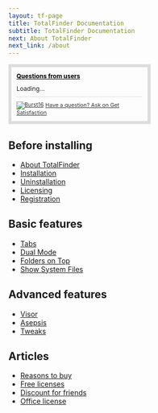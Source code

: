 ```yaml
---
layout: tf-page
title: TotalFinder Documentation
subtitle: TotalFinder Documentation
next: About TotalFinder
next_link: /about
---
```


<div class="doc-home-side">
<style media='all' type='text/css'>
div#gsfn_list_widget img { border: none; }
div#gsfn_list_widget { font-size: 12px; width: 250px; border: 6px solid #DDD; padding: 10px; }
div#gsfn_list_widget a.widget_title { color: #000; display: block; margin-bottom: 10px; font-weight: bold; }
div#gsfn_list_widget .powered_by { margin-top: 8px; padding-top: 8px; border-top: 1px solid #DDD; }
div#gsfn_list_widget .powered_by a { color: #333; font-size: 90%; }
div#gsfn_list_widget div#gsfn_content { }
div#gsfn_list_widget div#gsfn_content li { text-align:left; margin-bottom:6px; }
div#gsfn_list_widget div#gsfn_content a.gsfn_link { line-height: 1; }
div#gsfn_list_widget div#gsfn_content span.time { font-size: 90%; padding-left: 3px; }
div#gsfn_list_widget div#gsfn_content p.gsfn_summary { margin-top: 2px }
</style>

<div id='gsfn_list_widget'>
<a href="http://support.binaryage.com" class="widget_title">Questions from users</a>
<div id='gsfn_content'>Loading...</div>
<div class='powered_by'>
<a href="http://support.binaryage.com"><img alt="Burst16" src="http://getsatisfaction.com/images/burst16.png" style="vertical-align: middle;" /></a>
<a href="http://support.binaryage.com">Have a question? Ask on Get Satisfaction</a>
</div>
</div>
</div>

## Before installing

* [About TotalFinder](/about)
* [Installation](/installation)
* [Uninstallation](/uninstallation)
* [Licensing](/licensing)
* [Registration](/registration)

## Basic features

* [Tabs](/tabs)
* [Dual Mode](/dual-mode)
* [Folders on Top](/folders-on-top)
* [Show System Files](/show-system-files)

## Advanced features

* [Visor](/visor)
* [Asepsis](/asepsis)
* [Tweaks](/tweaks)

## Articles

* [Reasons to buy](/reasons-to-buy)
* [Free licenses](/free-licenses)
* [Discount for friends](/licenses-for-friends)
* [Office license](/office-license)

<script src="http://getsatisfaction.com/binaryage/widgets/javascripts/840ea68bc6/widgets.js" type="text/javascript"></script>
<script src="http://getsatisfaction.com/binaryage/topics.widget?callback=gsfnTopicsCallback&amp;limit=12&amp;product=binaryage_totalfinder&amp;sort=last_active_at&amp;style=question" type="text/javascript"></script>